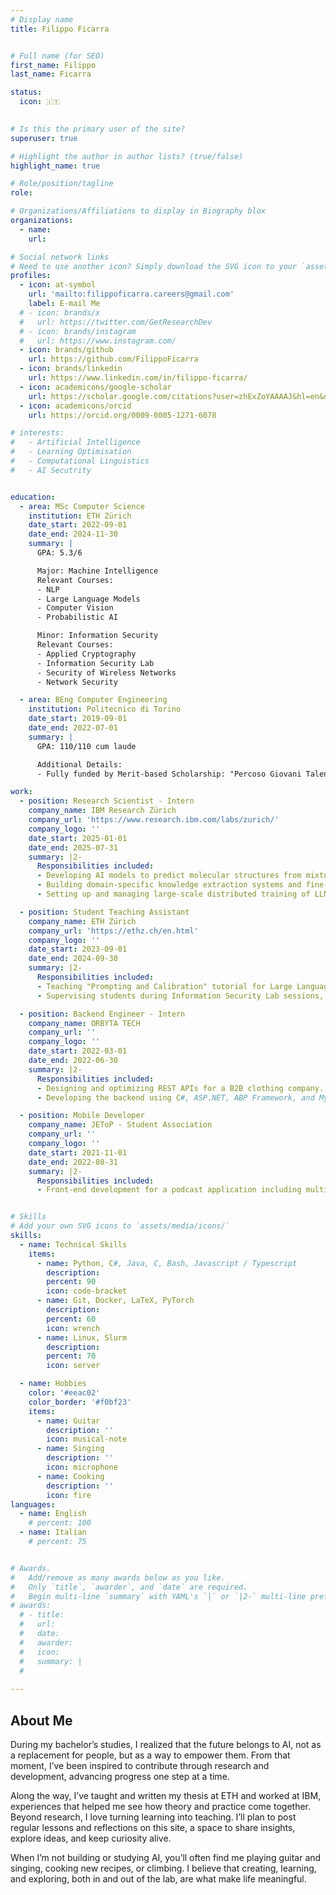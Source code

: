 ```yaml
---
# Display name
title: Filippo Ficarra


# Full name (for SEO)
first_name: Filippo
last_name: Ficarra

status:
  icon: 🇮🇹
 

# Is this the primary user of the site?
superuser: true

# Highlight the author in author lists? (true/false)
highlight_name: true

# Role/position/tagline
role: 

# Organizations/Affiliations to display in Biography blox
organizations:
  - name: 
    url: 

# Social network links
# Need to use another icon? Simply download the SVG icon to your `assets/media/icons/` folder.
profiles:
  - icon: at-symbol
    url: 'mailto:filippoficarra.careers@gmail.com'
    label: E-mail Me
  # - icon: brands/x
  #   url: https://twitter.com/GetResearchDev
  # - icon: brands/instagram
  #   url: https://www.instagram.com/
  - icon: brands/github
    url: https://github.com/FilippoFicarra
  - icon: brands/linkedin
    url: https://www.linkedin.com/in/filippo-ficarra/
  - icon: academicons/google-scholar
    url: https://scholar.google.com/citations?user=zhExZoYAAAAJ&hl=en&oi=ao
  - icon: academicons/orcid
    url: https://orcid.org/0009-0005-1271-6078

# interests:
#   - Artificial Intelligence
#   - Learning Optimisation
#   - Computational Linguistics
#   - AI Secutrity


education:
  - area: MSc Computer Science
    institution: ETH Zürich
    date_start: 2022-09-01
    date_end: 2024-11-30
    summary: |
      GPA: 5.3/6

      Major: Machine Intelligence
      Relevant Courses:
      - NLP
      - Large Language Models
      - Computer Vision
      - Probabilistic AI

      Minor: Information Security
      Relevant Courses:
      - Applied Cryptography
      - Information Security Lab
      - Security of Wireless Networks
      - Network Security

  - area: BEng Computer Engineering
    institution: Politecnico di Torino
    date_start: 2019-09-01
    date_end: 2022-07-01
    summary: |
      GPA: 110/110 cum laude

      Additional Details:
      - Fully funded by Merit-based Scholarship: "Percoso Giovani Talenti"

work:
  - position: Research Scientist - Intern
    company_name: IBM Research Zürich
    company_url: 'https://www.research.ibm.com/labs/zurich/'
    company_logo: ''
    date_start: 2025-01-01
    date_end: 2025-07-31
    summary: |2-
      Responsibilities included:
      - Developing AI models to predict molecular structures from mixture IR spectra, achieving state-of-the-art accuracy surpassing human experts.
      - Building domain-specific knowledge extraction systems and fine-tuning LLMs for single-atom catalyst synthesis using DeepSpeed and LangChain.
      - Setting up and managing large-scale distributed training of LLMs (8B–405B parameters) on multi-node GPU clusters.

  - position: Student Teaching Assistant
    company_name: ETH Zürich
    company_url: 'https://ethz.ch/en.html'
    company_logo: ''
    date_start: 2023-09-01
    date_end: 2024-09-30
    summary: |2-
      Responsibilities included:
      - Teaching "Prompting and Calibration" tutorial for Large Language Models; wrote, supervised, and corrected the final exam.
      - Supervising students during Information Security Lab sessions, testing assignments in advance, and leading tutorials including the Tamarin tutorial.

  - position: Backend Engineer - Intern
    company_name: ORBYTA TECH
    company_url: ''
    company_logo: ''
    date_start: 2022-03-01
    date_end: 2022-06-30
    summary: |2-
      Responsibilities included:
      - Designing and optimizing REST APIs for a B2B clothing company.
      - Developing the backend using C#, ASP.NET, ABP Framework, and MySQL database.

  - position: Mobile Developer
    company_name: JEToP - Student Association
    company_url: ''
    company_logo: ''
    date_start: 2021-11-01
    date_end: 2022-08-31
    summary: |2-
      Responsibilities included:
      - Front-end development for a podcast application including multimedia player, routing, and pages using Typescript and React Native.


# Skills
# Add your own SVG icons to `assets/media/icons/`
skills:
  - name: Technical Skills
    items:
      - name: Python, C#, Java, C, Bash, Javascript / Typescript
        description:
        percent: 90
        icon: code-bracket
      - name: Git, Docker, LaTeX, PyTorch
        description:
        percent: 60
        icon: wrench
      - name: Linux, Slurm
        description:
        percent: 70
        icon: server

  - name: Hobbies
    color: '#eeac02'
    color_border: '#f0bf23'
    items:
      - name: Guitar
        description: ''
        icon: musical-note
      - name: Singing
        description: ''
        icon: microphone
      - name: Cooking
        description: ''
        icon: fire
languages:
  - name: English
    # percent: 100
  - name: Italian
    # percent: 75


# Awards.
#   Add/remove as many awards below as you like.
#   Only `title`, `awarder`, and `date` are required.
#   Begin multi-line `summary` with YAML's `|` or `|2-` multi-line prefix and indent 2 spaces below.
# awards:
  # - title: 
  #   url: 
  #   date: 
  #   awarder: 
  #   icon: 
  #   summary: |
  #     
 
---
```


## About Me

During my bachelor’s studies, I realized that the future belongs to AI, not as a replacement for people, but as a way to empower them. From that moment, I’ve been inspired to contribute through research and development, advancing progress one step at a time.

Along the way, I’ve taught and written my thesis at ETH and worked at IBM, experiences that helped me see how theory and practice come together. Beyond research, I love turning learning into teaching. I’ll plan to post regular lessons and reflections on this site, a space to share insights, explore ideas, and keep curiosity alive. 

When I’m not building or studying AI, you’ll often find me playing guitar and singing, cooking new recipes, or climbing. 
I believe that creating, learning, and exploring, both in and out of the lab, are what make life meaningful.

